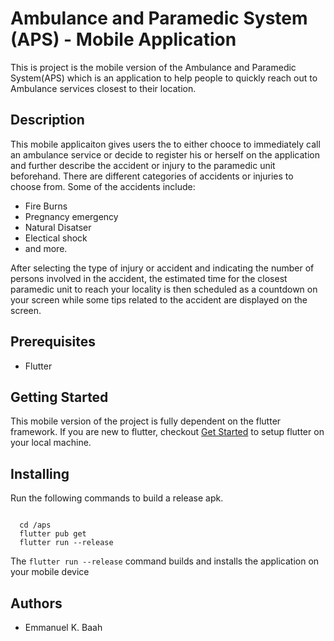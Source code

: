 # Ambulance and Paramedic System (APS) - Mobile Application

This is project is the mobile version of the Ambulance and Paramedic System(APS) which is an application to help people to quickly reach out to Ambulance services closest to their location. 

## Description
 This mobile applicaiton gives users the to either chooce to immediately call an ambulance service or decide to register his      or herself on the application and further describe the accident or injury to the paramedic unit beforehand.
 There are different categories of accidents or injuries to choose from. Some of the accidents include:
 + Fire Burns 
 + Pregnancy emergency
 + Natural Disatser
 + Electical shock
 + and more.
 
 After selecting the type of injury or accident and indicating the number of persons involved in the accident,
 the estimated time for the closest paramedic unit to reach your locality is then scheduled as a countdown on your screen while some tips related to the accident are displayed on the screen.

## Prerequisites
 
- Flutter

## Getting Started

This mobile version of the project is fully dependent on the flutter framework. If you are new to flutter, checkout [Get Started](https://flutter.dev/docs/get-started/install) to setup flutter on your local machine.

## Installing 

Run the following commands to build a release apk.
```
  
  cd /aps
  flutter pub get
  flutter run --release
 ```

The ``` flutter run --release ``` command builds and installs the application on your mobile device

## Authors
  - Emmanuel K. Baah

